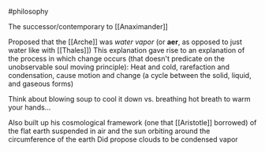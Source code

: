 #philosophy 

The successor/contemporary to [[Anaximander]]

Proposed that the [[Arche]] was *water vapor* (or **aer**, as opposed to just water like with [[Thales]])
This explanation gave rise to an explanation of the process in which change occurs (that doesn't predicate on the unobservable soul moving principle):
	Heat and cold, rarefaction and condensation, cause motion and change (a cycle between the solid, liquid, and gaseous forms)

Think about blowing soup to cool it down vs. breathing hot breath to warm your hands...

Also built up his cosmological framework (one that [[Aristotle]] borrowed) of the flat earth suspended in air and the sun orbiting around the circumference of the earth
	Did propose clouds to be condensed vapor